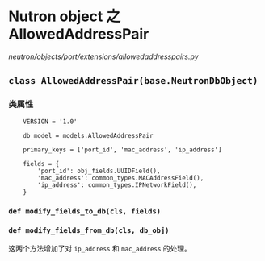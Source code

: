 # Nutron object 之 AllowedAddressPair

*neutron/objects/port/extensions/allowedaddresspairs.py*

## `class AllowedAddressPair(base.NeutronDbObject)`

### 类属性

```
    VERSION = '1.0'

    db_model = models.AllowedAddressPair

    primary_keys = ['port_id', 'mac_address', 'ip_address']

    fields = {
        'port_id': obj_fields.UUIDField(),
        'mac_address': common_types.MACAddressField(),
        'ip_address': common_types.IPNetworkField(),
    }
```

### `def modify_fields_to_db(cls, fields)`

### `def modify_fields_from_db(cls, db_obj)`

这两个方法增加了对 `ip_address` 和 `mac_address` 的处理。

